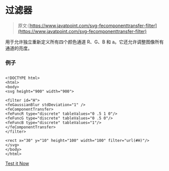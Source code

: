 # <fecomponenttransfer>过滤器</fecomponenttransfer>

> 原文:[https://www.javatpoint.com/svg-fecomponenttransfer-filter](https://www.javatpoint.com/svg-fecomponenttransfer-filter)

<fecomponenttransfer>用于允许独立重新定义所有四个颜色通道 R、G、B 和 a。它还允许调整图像所有通道的亮度。</fecomponenttransfer>

### 例子

```

<!DOCTYPE html>
<html>
<body>
<svg height="900" width="900">

<filter id="H">
<feGaussianBlur stdDeviation="1" />
<feComponentTransfer>
<feFuncR type="discrete" tableValues="0 .5 1 0"/>
<feFuncG type="discrete" tableValues="0 .5 0"/>
<feFuncB type="discrete" tableValues="1"/>
</feComponentTransfer>
</filter>

<rect x="30" y="10" height="100" width="100" filter="url(#H)"/>
</svg>
</body>
</html>

```

[Test it Now](https://www.javatpoint.com/oprweb/test.jsp?filename=fecomponenttransfer)